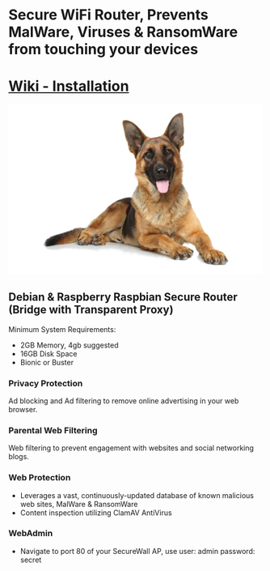 # Secure WiFi Router, Prevents MalWare, Viruses & RansomWare from touching your devices

# [Wiki - Installation](https://github.com/SecuritasMachina/SecureWall_Secure_Router/wiki)


![alt text](https://github.com/SecuritasMachina/SecureWall_Secure_Router/raw/master/images/german_shepherd.png  "Open Source End Point Protection")



## Debian &amp; Raspberry Raspbian Secure Router (Bridge with Transparent Proxy)

Minimum System Requirements:
- 2GB Memory, 4gb suggested
- 16GB Disk Space
- Bionic or Buster

### Privacy Protection
Ad blocking and Ad filtering to remove online advertising in your web browser.

### Parental Web Filtering
Web filtering to prevent engagement with websites and social networking blogs.

### Web Protection
* Leverages a vast, continuously-updated database of known malicious web sites, MalWare & RansomWare
* Content inspection utilizing ClamAV AntiVirus 

### WebAdmin
* Navigate to port 80 of your SecureWall AP, use user: admin password: secret
